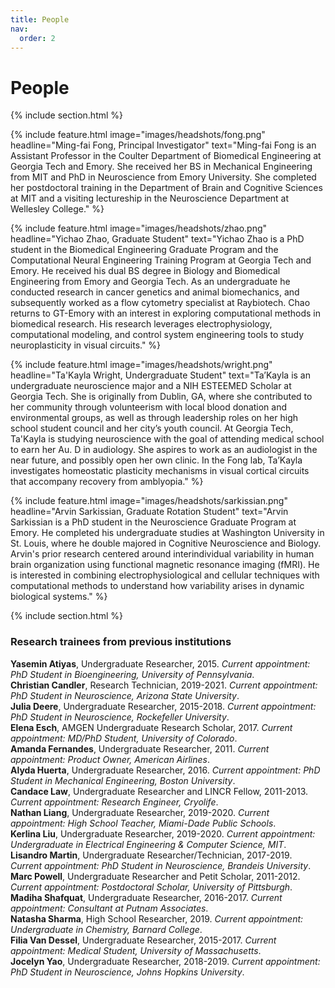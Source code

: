 ```yaml
---
title: People
nav:
  order: 2
---
```


# <i class="fas fa-users"></i>People

{% include section.html %}

{%
  include feature.html
  image="images/headshots/fong.png"
  headline="Ming-fai Fong, Principal Investigator"
  text="Ming-fai Fong is an Assistant Professor in the Coulter Department of Biomedical Engineering at Georgia Tech and Emory.  She received her BS in Mechanical Engineering from MIT and PhD in Neuroscience from Emory University.  She completed her postdoctoral training in the Department of Brain and Cognitive Sciences at MIT and a visiting lectureship in the Neuroscience Department at Wellesley College."
%}

{%
  include feature.html
  image="images/headshots/zhao.png"
  headline="Yichao Zhao, Graduate Student"
  text="Yichao Zhao is a PhD student in the Biomedical Engineering Graduate Program and the Computational Neural Engineering Training Program at Georgia Tech and Emory.  He received his dual BS degree in Biology and Biomedical Engineering from Emory and Georgia Tech. As an undergraduate he conducted research in cancer genetics and animal biomechanics, and subsequently worked as a flow cytometry specialist at Raybiotech.  Chao returns to GT-Emory with an interest in exploring computational methods in biomedical research.  His research leverages electrophysiology, computational modeling, and control system engineering tools to study neuroplasticity in visual circuits."
%}

{%
  include feature.html
  image="images/headshots/wright.png"
  headline="Ta'Kayla Wright, Undergraduate Student"
  text="Ta’Kayla is an undergraduate neuroscience major and a NIH ESTEEMED Scholar at Georgia Tech.  She is originally from Dublin, GA, where she contributed to her community through volunteerism with local blood donation and environmental groups, as well as through leadership roles on her high school student council and her city’s youth council.  At Georgia Tech, Ta'Kayla is studying neuroscience with the goal of attending medical school to earn her Au. D in audiology. She aspires to work as an audiologist in the near future, and possibly open her own clinic.  In the Fong lab, Ta’Kayla investigates homeostatic plasticity mechanisms in visual cortical circuits that accompany recovery from amblyopia."
%}

{%
  include feature.html
  image="images/headshots/sarkissian.png"
  headline="Arvin Sarkissian, Graduate Rotation Student"
  text="Arvin Sarkissian is a PhD student in the Neuroscience Graduate Program at Emory. He completed his undergraduate studies at Washington University in St. Louis, where he double majored in Cognitive Neuroscience and Biology. Arvin's prior research centered around interindividual variability in human brain organization using functional magnetic resonance imaging (fMRI). He is interested in combining electrophysiological and cellular techniques with computational methods to understand how variability arises in dynamic biological systems."
%}

{% include section.html %}

### Research trainees from previous institutions
**Yasemin Atiyas**, Undergraduate Researcher, 2015. *Current appointment: PhD Student in Bioengineering, University of Pennsylvania*.<br>
**Christian Candler**, Research Technician, 2019-2021. *Current appointment: PhD Student in Neuroscience, Arizona State University*.<br>
**Julia Deere**, Undergraduate Researcher, 2015-2018. *Current appointment: PhD Student in Neuroscience, Rockefeller University*.<br>
**Elena Esch**, AMGEN Undergraduate Research Scholar, 2017. *Current appointment: MD/PhD Student, University of Colorado*.<br>
**Amanda Fernandes**, Undergraduate Researcher, 2011. *Current appointment: Product Owner, American Airlines*.<br>
**Alyda Huerta**, Undergraduate Researcher, 2016. *Current appointment: PhD Student in Mechanical Engineering, Boston University*.<br>
**Candace Law**, Undergraduate Researcher and LINCR Fellow, 2011-2013. *Current appointment: Research Engineer, Cryolife*.<br>
**Nathan Liang**, Undergraduate Researcher, 2019-2020. *Current appointment: High School Teacher, Miami-Dade Public Schools*.<br>
**Kerlina Liu**, Undergraduate Researcher, 2019-2020. *Current appointment: Undergraduate in Electrical Engineering & Computer Science, MIT*.<br>
**Lisandro Martin**, Undergraduate Researcher/Technician, 2017-2019. *Current appointment: PhD Student in Neuroscience, Brandeis University*.<br>
**Marc Powell**, Undergraduate Researcher and Petit Scholar, 2011-2012. *Current appointment: Postdoctoral Scholar, University of Pittsburgh*.<br>
**Madiha Shafquat**, Undergraduate Researcher, 2016-2017. *Current appointment: Consultant at Putnam Associates*.<br>
**Natasha Sharma**, High School Researcher, 2019. *Current appointment: Undergraduate in Chemistry, Barnard College*.<br>
**Filia Van Dessel**, Undergraduate Researcher, 2015-2017. *Current appointment: Medical Student, University of Massachusetts*.<br>
**Jocelyn Yao**, Undergraduate Researcher, 2018-2019. *Current appointment: PhD Student in Neuroscience, Johns Hopkins University*.<br>

